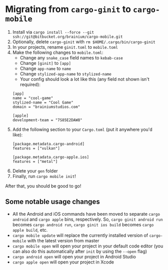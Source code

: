 # Migrating from `cargo-ginit` to `cargo-mobile`

1. Install via `cargo install --force --git ssh://git@bitbucket.org/brainium/cargo-mobile.git`
2. Optionally, delete `cargo-ginit` with `rm $HOME/.cargo/bin/cargo-ginit`
3. In your projects, rename `ginit.toml` to `mobile.toml`
4. Make the following changes to `mobile.toml`:
   - Change any `snake_case` field names to `kebab-case`
   - Change `[ginit]` to `[app]`
   - Change `app-name` to `name`
   - Change `stylized-app-name` to `stylized-name`
   - Your config should look a lot like this (any field not shown isn't required):
    ```
    [app]
    name = "cool-game"
    stylized-name = "Cool Game"
    domain = "brainiumstudios.com"

    [apple]
    development-team = "7S85E2DAW8"
    ```
5. Add the following section to your `Cargo.toml` (put it anywhere you'd like):
    ```
    [package.metadata.cargo-android]
    features = ["vulkan"]

    [package.metadata.cargo-apple.ios]
    features = ["metal"]
    ```
6. Delete your `gen` folder
7. Finally, run `cargo mobile init`!

After that, you should be good to go!

## Some notable usage changes

- All the Android and iOS commands have been moved to separate `cargo android` and `cargo apple` bins, respectively. So, `cargo ginit android run` becomes `cargo android run`, `cargo ginit ios build` becomes `cargo apple build`, etc.
- `cargo mobile update` will replace the currently installed version of `cargo-mobile` with the latest version from master
- `cargo mobile open` will open your project in your default code editor (you can also do this automatically after `init` by using the `--open` flag)
- `cargo android open` will open your project in Android Studio
- `cargo apple open` will open your project in Xcode
